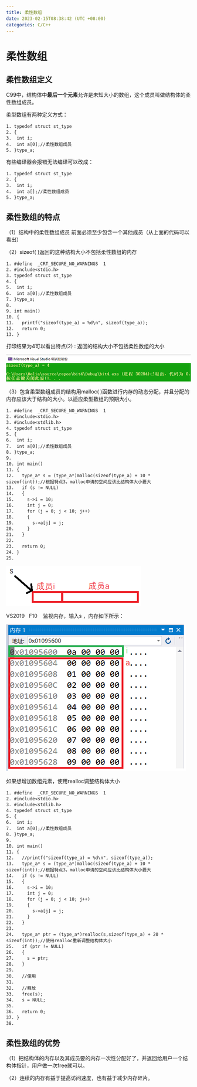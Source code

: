 ```yaml
---
title: 柔性数组
date: 2023-02-15T08:38:42 (UTC +08:00)
categories: C/C++
---
```


# 柔性数组

## 柔性数组定义

C99中，结构体中**最后一个元素**允许是未知大小的数组，这个成员叫做结构体的柔性数组成员。

柔型数组有两种定义方式：

```
1. typedef struct st_type
2. {
3.  int i;
4.  int a[0];//柔性数组成员
5. }type_a;
```

有些编译器会报错无法编译可以改成：

```
1. typedef struct st_type
2. {
3.  int i;
4.  int a[];//柔性数组成员
5. }type_a;
```

## 柔性数组的特点

（1）结构中的柔性数组成员 前面必须至少包含一个其他成员（从上面的代码可以看出）

（2）sizeof( )返回的这种结构大小不包括柔性数组的内存

```
1. #define  _CRT_SECURE_NO_WARNINGS  1
2. #include<stdio.h>
3. typedef struct st_type
4. {
5.  int i;
6.  int a[0];//柔性数组成员
7. }type_a;
8. 
9. int main()
10. {
11.   printf("sizeof(type_a) = %d\n", sizeof(type_a));
12.   return 0;
13. }
```

打印结果为4可以看出特点(2) : 返回的结构大小不包括柔性数组的大小

![](../Assets/C_1.png)

（3）包含柔型数组成员的结构用malloc( )函数进行内存的动态分配，并且分配的内存应该大于结构的大小。以适应柔型数组的预期大小。

```
1. #define  _CRT_SECURE_NO_WARNINGS  1
2. #include<stdio.h>
3. #include<stdlib.h>
4. typedef struct st_type
5. {
6.  int i;
7.  int a[0];//柔性数组成员
8. }type_a;
9. 
10. int main()
11. {
12.   type_a* s = (type_a*)malloc(sizeof(type_a) + 10 * sizeof(int));//根据特点3，malloc申请的空间应该比结构体大小要大
13.   if (s != NULL)
14.   {
15.     s->i = 10;
16.     int j = 0;
17.     for (j = 0; j < 10; j++)
18.     {
19.       s->a[j] = j;
20.     }
21.   }
22. 
23.   return 0;
24. }
25.
```

![](../Assets/C_2.png)

VS2019   F10    监视内存，输入s ，内存如下所示：

![](../Assets/C_3.png)

如果想增加数组元素，使用realloc调整结构体大小

```
1. #define  _CRT_SECURE_NO_WARNINGS  1
2. #include<stdio.h>
3. #include<stdlib.h>
4. typedef struct st_type
5. {
6.  int i;
7.  int a[0];//柔性数组成员
8. }type_a;
9. 
10. int main()
11. {
12.   //printf("sizeof(type_a) = %d\n", sizeof(type_a));
13.   type_a* s = (type_a*)malloc(sizeof(type_a) + 10 * sizeof(int));//根据特点3，malloc申请的空间应该比结构体大小要大
14.   if (s != NULL)
15.   {
16.     s->i = 10;
17.     int j = 0;
18.     for (j = 0; j < 10; j++)
19.     {
20.       s->a[j] = j;
21.     }
22.   }
23. 
24.   type_a* ptr = (type_a*)realloc(s,sizeof(type_a) + 20 * sizeof(int));//使用realloc重新调整结构体大小
25.   if (ptr != NULL)
26.   {
27.     s = ptr;
28.   }
29. 
30.   //使用
31. 
32.   //释放
33.   free(s);
34.   s = NULL;
35. 
36.   return 0;
37. }
38.
```

## 柔性数组的优势

（1）把结构体的内存以及其成员要的内存一次性分配好了，并返回给用户一个结构体指针，用户做一次free就可以。

（2）连续的内存有益于提高访问速度，也有益于减少内存碎片。

